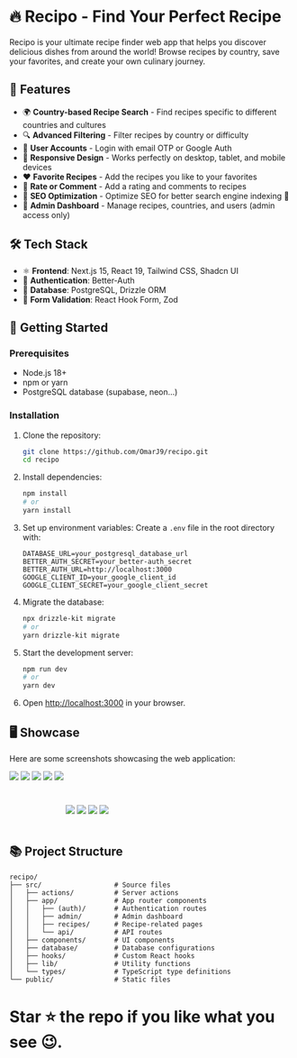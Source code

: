 # 🔥 Recipo - Find Your Perfect Recipe

Recipo is your ultimate recipe finder web app that helps you discover delicious dishes from around the world! Browse recipes by country, save your favorites, and create your own culinary journey.

## 🚀 Features

- 🌍 **Country-based Recipe Search** - Find recipes specific to different countries and cultures
- 🔍 **Advanced Filtering** - Filter recipes by country or difficulty
- 👤 **User Accounts** - Login with email OTP or Google Auth
- 📱 **Responsive Design** - Works perfectly on desktop, tablet, and mobile devices
- ❤️ **Favorite Recipes** - Add the recipes you like to your favorites
- 🌟 **Rate or Comment** - Add a rating and comments to recipes
- 🌟 **SEO Optimization** - Optimize SEO for better search engine indexing 🔎
- 👑 **Admin Dashboard** - Manage recipes, countries, and users (admin access only)

## 🛠️ Tech Stack

- ⚛️ **Frontend**: Next.js 15, React 19, Tailwind CSS, Shadcn UI
- 🔐 **Authentication**: Better-Auth
- 💾 **Database**: PostgreSQL, Drizzle ORM
- 🧪 **Form Validation**: React Hook Form, Zod

## 🔧 Getting Started

### Prerequisites

- Node.js 18+
- npm or yarn
- PostgreSQL database (supabase, neon...)

### Installation

1. Clone the repository:

   ```bash
   git clone https://github.com/OmarJ9/recipo.git
   cd recipo
   ```

2. Install dependencies:

   ```bash
   npm install
   # or
   yarn install
   ```

3. Set up environment variables:
   Create a `.env` file in the root directory with:

   ```
   DATABASE_URL=your_postgresql_database_url
   BETTER_AUTH_SECRET=your_better-auth_secret
   BETTER_AUTH_URL=http://localhost:3000
   GOOGLE_CLIENT_ID=your_google_client_id
   GOOGLE_CLIENT_SECRET=your_google_client_secret
   ```

4. Migrate the database:

   ```bash
   npx drizzle-kit migrate
   # or
   yarn drizzle-kit migrate
   ```

5. Start the development server:

   ```bash
   npm run dev
   # or
   yarn dev
   ```

6. Open [http://localhost:3000](http://localhost:3000) in your browser.

## 🖥️ Showcase

Here are some screenshots showcasing the web application:

<img src="./public/screenshots/Screenshot-1.png" style="margin-bottom: 80px;">
<img src="./public/screenshots/Screenshot-2.png" style="margin-bottom: 80px;">
<img src="./public/screenshots/Screenshot-3.png" style="margin-bottom: 80px;">
<img src="./public/screenshots/Screenshot-4.png" style="margin-bottom: 80px;">
<img src="./public/screenshots/Screenshot-5.png" style="margin-bottom: 80px;">
<img src="./public/screenshots/Screenshot-6.png" style="margin-bottom: 20px;">
<img src="./public/screenshots/Screenshot-7.png" style="margin-bottom: 20px;">
<img src="./public/screenshots/Screenshot-8.png" style="margin-bottom: 20px;">
<img src="./public/screenshots/Screenshot-9.png" style="margin-bottom: 20px;">

## 📚 Project Structure

```
recipo/
├── src/                  # Source files
│   ├── actions/          # Server actions
│   ├── app/              # App router components
│   │   ├── (auth)/       # Authentication routes
│   │   ├── admin/        # Admin dashboard
│   │   ├── recipes/      # Recipe-related pages
│   │   └── api/          # API routes
│   ├── components/       # UI components
│   ├── database/         # Database configurations
│   ├── hooks/            # Custom React hooks
│   ├── lib/              # Utility functions
│   └── types/            # TypeScript type definitions
└── public/               # Static files
```

# Star ⭐ the repo if you like what you see 😉.

